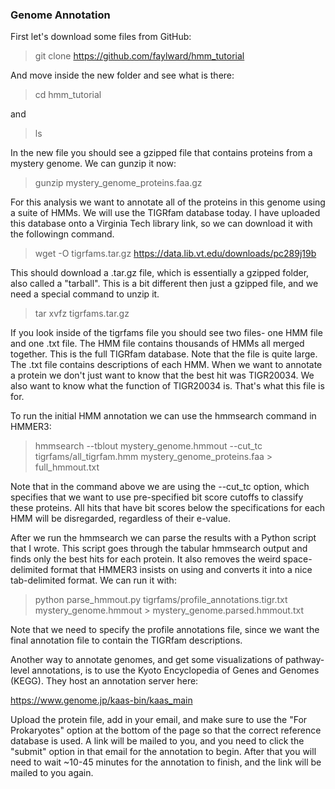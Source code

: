 ### Genome Annotation #####

First let's download some files from GitHub:

>git clone https://github.com/faylward/hmm_tutorial

And move inside the new folder and see what is there:

>cd hmm_tutorial

and 

>ls

In the new file you should see a gzipped file that contains proteins from a mystery genome. We can gunzip it now:

>gunzip mystery_genome_proteins.faa.gz

For this analysis we want to annotate all of the proteins in this genome using a suite of HMMs. We will use the TIGRfam database today. I have uploaded this database onto a Virginia Tech library link, so we can download it with the followingn command. 

>wget -O tigrfams.tar.gz https://data.lib.vt.edu/downloads/pc289j19b

This should download a .tar.gz file, which is essentially a gzipped folder, also called a "tarball". This is a bit different then just a gzipped file, and we need a special command to unzip it. 

>tar xvfz tigrfams.tar.gz

If you look inside of the tigrfams file you should see two files- one HMM file and one .txt file.
The HMM file contains thousands of HMMs all merged together. This is the full TIGRfam database. Note that the file is quite large. 
The .txt file contains descriptions of each HMM. When we want to annotate a protein we don't just want to know that the best hit was TIGR20034. We also want to know what the function of TIGR20034 is. That's what this file is for.  

To run the initial HMM annotation we can use the hmmsearch command in HMMER3:
 
>hmmsearch --tblout mystery_genome.hmmout --cut_tc tigrfams/all_tigrfam.hmm mystery_genome_proteins.faa > full_hmmout.txt
 
Note that in the command above we are using the --cut_tc option, which specifies that we want to use pre-specified bit score cutoffs to classify these proteins. All hits that have bit scores below the specifications for each HMM will be disregarded, regardless of their e-value. 

After we run the hmmsearch we can parse the results with a Python script that I wrote. 
This script goes through the tabular hmmsearch output and finds only the best hits for each protein. It also removes the weird space-delimited format that HMMER3 insists on using and converts it into a nice tab-delimited format. 
We can run it with:
 
>python parse_hmmout.py tigrfams/profile_annotations.tigr.txt mystery_genome.hmmout > mystery_genome.parsed.hmmout.txt
 
Note that we need to specify the profile annotations file, since we want the final annotation file to contain the TIGRfam descriptions. 

Another way to annotate genomes, and get some visualizations of pathway-level annotations, is to use the Kyoto Encyclopedia of Genes and Genomes (KEGG). They host an annotation server here:

https://www.genome.jp/kaas-bin/kaas_main

Upload the protein file, add in your email, and make sure to use the "For Prokaryotes" option at the bottom of the page so that the correct reference database is used.  A link will be mailed to you, and you need to click the "submit" option in that email for the annotation to begin. After that you will need to wait ~10-45 minutes for the annotation to finish, and the link will be mailed to you again. 
